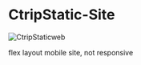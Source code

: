 # CtripStatic-Site
![CtripStaticweb](https://user-images.githubusercontent.com/46508156/137646493-8505a6b4-68ba-4265-a9ad-9ffd32a8ac08.jpg)

flex layout
mobile site, not responsive
